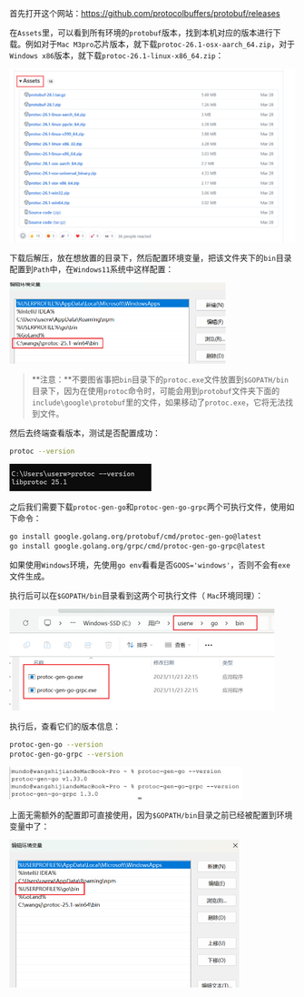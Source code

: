 首先打开这个网站：https://github.com/protocolbuffers/protobuf/releases

在`Assets`里，可以看到所有环境的`protobuf`版本，找到本机对应的版本进行下载。例如对于`Mac M3pro`芯片版本，就下载`protoc-26.1-osx-aarch_64.zip`，对于`Windows x86`版本，就下载`protoc-26.1-linux-x86_64.zip`：

<img src="image/image-20240730161113596.png" alt="image-20240730161113596" style="zoom:50%;" />

下载后解压，放在想放置的目录下，然后配置环境变量，把该文件夹下的`bin`目录配置到`Path`中，在`Windows11`系统中这样配置：

<img src="image/image-20231121184507179.png" alt="image-20231121184507179" style="zoom:50%;" />

> **注意：**不要图省事把`bin`目录下的`protoc.exe`文件放置到`$GOPATH/bin`目录下，因为在使用`protoc`命令时，可能会用到`protobuf`文件夹下面的`include\google\protobuf`里的文件，如果移动了`protoc.exe`，它将无法找到文件。

然后去终端查看版本，测试是否配置成功：

```sh
protoc --version
```

<img src="image/image-20231121184525107.png" alt="image-20231121184525107" style="zoom:50%;" />

之后我们需要下载`protoc-gen-go`和`protoc-gen-go-grpc`两个可执行文件，使用如下命令：

```sh
go install google.golang.org/protobuf/cmd/protoc-gen-go@latest
go install google.golang.org/grpc/cmd/protoc-gen-go-grpc@latest
```

如果使用`Windows`环境，先使用`go env`看看是否`GOOS='windows'`，否则不会有`exe`文件生成。

执行后可以在`$GOPATH/bin`目录看到这两个可执行文件（ `Mac`环境同理）：

<img src="image/image-20231123223809080.png" alt="image-20231123223809080" style="zoom:50%;" />

执行后，查看它们的版本信息：

```sh
protoc-gen-go --version
protoc-gen-go-grpc --version
```

<img src="image/image-20240408221056778.png" alt="image-20240408221056778" style="zoom: 40%;" />

上面无需额外的配置即可直接使用，因为`$GOPATH/bin`目录之前已经被配置到环境变量中了：

<img src="image/image-20231123235250821.png" alt="image-20231123235250821" style="zoom:50%;" />

